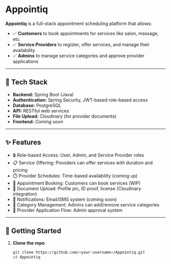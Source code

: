 # Appointiq

**Appointiq** is a full-stack appointment scheduling platform that allows:

- ✅ **Customers** to book appointments for services like salon, massage, etc.  
- ✅ **Service Providers** to register, offer services, and manage their availability  
- ✅ **Admins** to manage service categories and approve provider applications  

---

## 🔧 Tech Stack

- **Backend:** Spring Boot (Java)
- **Authentication:** Spring Security, JWT-based role-based access
- **Database:** PostgreSQL 
- **API:** RESTful web services
- **File Upload:** Cloudinary (for provider documents)
- **Frontend:** _Coming soon_

---

## ✨ Features

- 🔒 Role-based Access: User, Admin, and Service Provider roles
- 📋 Service Offering: Providers can offer services with duration and pricing
- ⏱️ Provider Schedules: Time-based availability (coming up)
- 📅 Appointment Booking: Customers can book services (WIP)
- 📂 Document Upload: Profile pic, ID proof, license (Cloudinary integration)
- 🔔 Notifications: Email/SMS system (coming soon)
- 📁 Category Management: Admins can add/remove service categories
- 📝 Provider Application Flow: Admin approval system

---

## 🚀 Getting Started

1. **Clone the repo**
   ```bash
   git clone https://github.com/<your-username>/Appointiq.git
   cd Appointiq
